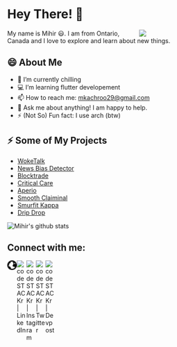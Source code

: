 # Hey There! 👋</h2>

<img align='right' src='https://user-images.githubusercontent.com/5713670/87202985-820dcb80-c2b6-11ea-9f56-7ec461c497c3.gif' width='200"'>

My name is Mihir 😃. I am from Ontario, Canada and I love to explore and learn about new things.
## 😄 About Me
* 🔭 I’m currently chilling
* 💻 I’m learning flutter developement
* 📫 How to reach me: mkachroo29@gmail.com
* 💬 Ask me about anything! I am happy to help.
* ⚡ (Not So) Fun fact: I use arch (btw)

## ⚡ Some of My Projects
- [WokeTalk](https://dev.d25571y6zfxk66.amplifyapp.com/)
- [News Bias Detector](https://news-bias-detection.herokuapp.com)
- [Blocktrade](https://devpost.com/software/blocktrade)
- [Critical Care](https://github.com/Team-Crushing-It/critical_care)
- [Aperio](https://docs.google.com/presentation/d/1S23_4Su-6Nx9ILWNScrqV8F7-ScAtvvFrlmZV71HZ0w/edit?usp=sharing)
- [Smooth Claiminal](https://devpost.com/software/smooth-claiminal)
- [Smurfit Kappa](https://devpost.com/software/smurfitkappa-wx059d)
- [Drip Drop](https://github.com/Team-Crushing-It/dripdrop)

![Mihir's github stats](https://github-readme-stats.vercel.app/api?username=mihirKachroo&hide=["issues"]&show_icons=true)



## Connect with me:

[<img align="left" alt="codeSTACKr.com" width="22px" src="https://raw.githubusercontent.com/iconic/open-iconic/master/svg/globe.svg" />][website]
[<img align="left" alt="codeSTACKr | LinkedIn" width="22px" src="https://cdn.jsdelivr.net/npm/simple-icons@v3/icons/linkedin.svg" />][linkedin]
[<img align="left" alt="codeSTACKr | Instagram" width="22px" src="https://cdn.jsdelivr.net/npm/simple-icons@v3/icons/instagram.svg" />][instagram]
[<img align="left" alt="codeSTACKr | Twitter" width="22px" src="https://cdn.jsdelivr.net/npm/simple-icons@v3/icons/twitter.svg" />][twitter]
[<img align="left" alt="codeSTACKr | Devpost" width="22px" src="https://cdn.jsdelivr.net/npm/simple-icons@3.4.1/icons/dailymotion.svg" />][devpost]

[website]: https://mihir-kachroo.netlify.app
[instagram]: https://instagram.com/mihirk29
[twitter]: https://twitter.com/KachrooMihir
[linkedin]: https://linkedin.com/in/mihir-kachroo
[facebook]: https://www.facebook.com/mihir.kachroo
[devpost]: https://devpost.com/mkachroo29?ref_content=user-portfolio&ref_feature=portfolio&ref_medium=global-nav
